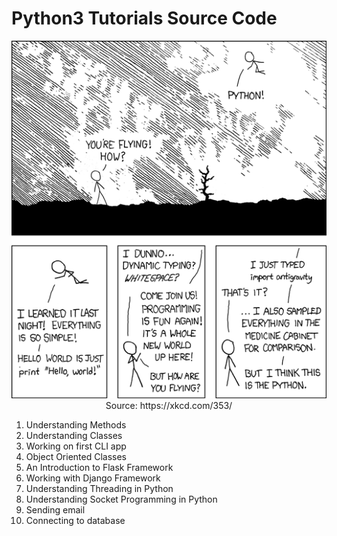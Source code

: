 Python3 Tutorials Source Code
=============================

<p align="center">
	<img src="https://github.com/101t/python3-tutorial/blob/master/img/python.png" ><br>
	Source: https://xkcd.com/353/
</p>

1. Understanding Methods
2. Understanding Classes
3. Working on first CLI app
4. Object Oriented Classes
5. An Introduction to Flask Framework
6. Working with Django Framework
7. Understanding Threading in Python
8. Understanding Socket Programming in Python
9. Sending email
10. Connecting to database